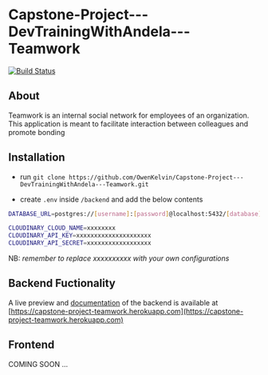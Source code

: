# Capstone-Project---DevTrainingWithAndela---Teamwork

[![Build Status](https://travis-ci.com/OwenKelvin/Capstone-Project---DevTrainingWithAndela---Teamwork.svg?branch=develop)](https://travis-ci.com/OwenKelvin/Capstone-Project---DevTrainingWithAndela---Teamwork)

## About

Teamwork is an internal social network for employees of an organization. This application is meant to facilitate interaction between colleagues and promote bonding

## Installation

- run `git clone https://github.com/OwenKelvin/Capstone-Project---DevTrainingWithAndela---Teamwork.git`

- create `.env` inside `/backend` and add the below contents

```bash
DATABASE_URL=postgres://[username]:[password]@localhost:5432/[database]

CLOUDINARY_CLOUD_NAME=xxxxxxxx
CLOUDINARY_API_KEY=xxxxxxxxxxxxxxxxxxxxx
CLOUDINARY_API_SECRET=xxxxxxxxxxxxxxxxxx
```

NB: *remember to replace xxxxxxxxxx with your own configurations*

## Backend Fuctionality

A live preview and [documentation](https://capstone-project-teamwork.herokuapp.com) of the backend is available at [https://capstone-project-teamwork.herokuapp.com](https://capstone-project-teamwork.herokuapp.com)

## Frontend

COMING SOON ...
